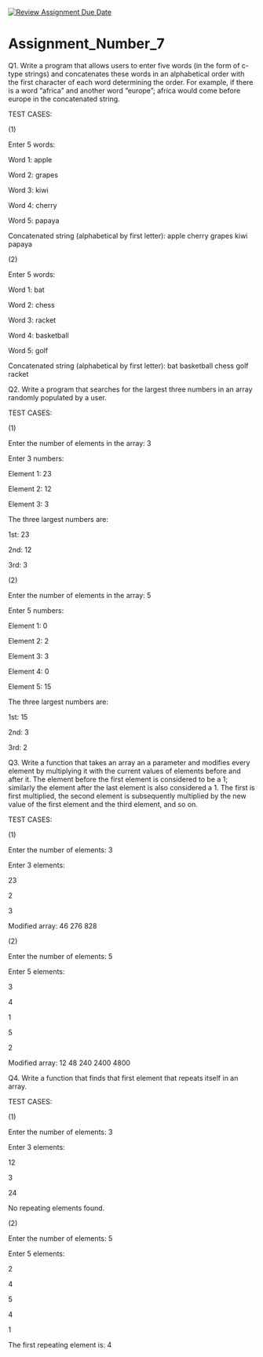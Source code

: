 [![Review Assignment Due Date](https://classroom.github.com/assets/deadline-readme-button-22041afd0340ce965d47ae6ef1cefeee28c7c493a6346c4f15d667ab976d596c.svg)](https://classroom.github.com/a/oM4HKcQz)
# Assignment_Number_7

Q1. Write a program that allows users to enter five words (in the form of c-type strings) and concatenates these words in an alphabetical order with the first character of each word determining the order. For example, if there is a word “africa” and another word “europe”; africa would come before europe in the concatenated string.

TEST CASES: 

(1)

Enter 5 words:

Word 1: apple

Word 2: grapes

Word 3: kiwi

Word 4: cherry

Word 5: papaya

Concatenated string (alphabetical by first letter):
apple cherry grapes kiwi papaya

(2) 

Enter 5 words:

Word 1: bat

Word 2: chess

Word 3: racket

Word 4: basketball

Word 5: golf

Concatenated string (alphabetical by first letter):
bat basketball chess golf racket
   
Q2. Write a program that searches for the largest three numbers in an array randomly populated by a user.

TEST CASES: 

(1)

Enter the number of elements in the array: 3

Enter 3 numbers:

Element 1: 23

Element 2: 12

Element 3: 3

The three largest numbers are:

1st: 23

2nd: 12

3rd: 3

(2)

Enter the number of elements in the array: 5

Enter 5 numbers:

Element 1: 0

Element 2: 2

Element 3: 3

Element 4: 0

Element 5: 15

The three largest numbers are:

1st: 15

2nd: 3

3rd: 2
   
Q3. Write a function that takes an array an a parameter and modifies every element by multiplying it with the current values of elements before and after it. The element before the first element is considered to be a 1; similarly the element after the last element is also considered a 1. The first is first multiplied, the second element is subsequently multiplied by the new value of the first element and the third element, and so on.

TEST CASES: 

(1)

Enter the number of elements: 3

Enter 3 elements:

23

2

3

Modified array:
46 276 828 

(2)

Enter the number of elements: 5

Enter 5 elements:

3

4

1

5

2

Modified array:
12 48 240 2400 4800 

Q4. Write a function that finds that first element that repeats itself in an array.

TEST CASES: 

(1)

Enter the number of elements: 3

Enter 3 elements:

12

3

24

No repeating elements found.

(2)

Enter the number of elements: 5

Enter 5 elements:

2

4

5

4

1

The first repeating element is: 4

